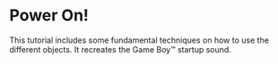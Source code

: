 # Power On!

This tutorial includes some fundamental techniques on how to use the different objects. It recreates the Game Boy™ startup sound.
